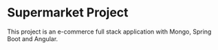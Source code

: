 # Supermarket Project
This project is an e-commerce full stack application with Mongo, Spring Boot and Angular.
